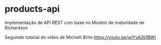 # products-api
Implementação de API REST com base no Modelo de maturidade de Richardson

Seguindo tutorial do vídeo de Michelli Brito https://youtu.be/wlYvA2b1BWI
